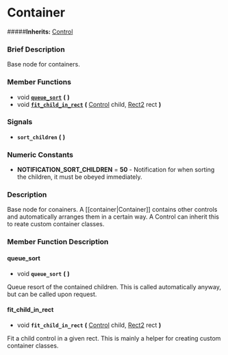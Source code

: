 #  Container  
#####**Inherits:** [Control](class_control)

###  Brief Description  
Base node for containers.

###  Member Functions 
  * void  **[`queue_sort`](#queue_sort)**  **(** **)**
  * void  **[`fit_child_in_rect`](#fit_child_in_rect)**  **(** [Control](class_control) child, [Rect2](class_rect2) rect  **)**

###  Signals  
  *  **`sort_children`**  **(** **)**

###  Numeric Constants  
  * **NOTIFICATION_SORT_CHILDREN** = **50** - Notification for when sorting the children, it must be obeyed immediately.

###  Description  
Base node for conainers. A [[container|Container]] contains other controls and automatically arranges them in a certain way.
	A Control can inherit this to reate custom container classes.

###  Member Function Description  

#### <a name="queue_sort">queue_sort</a>
  * void  **`queue_sort`**  **(** **)**

Queue resort of the contained children. This is called automatically anyway, but can be called upon request.

#### <a name="fit_child_in_rect">fit_child_in_rect</a>
  * void  **`fit_child_in_rect`**  **(** [Control](class_control) child, [Rect2](class_rect2) rect  **)**

Fit a child control in a given rect. This is mainly a helper for creating custom container classes.
